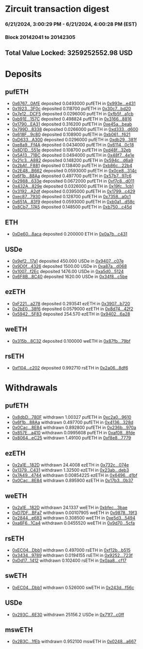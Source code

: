 # Zircuit transaction digest
### 6/21/2024, 3:00:29 PM - 6/21/2024, 4:00:28 PM (EST)
### Block 20142041 to 20142305

## Total Value Locked: 3259252552.98 USD

# Deposits
## pufETH
- [0x6767...0AfE](https://etherscan.io/address/0x6767046a09DdE2A853D59440Ad3d31d0190B0AfE) deposited 0.0493000 pufETH in [0x993e...e431](https://etherscan.io/tx/0x6767046a09DdE2A853D59440Ad3d31d0190B0AfE)
- [0x1923...3F0c](https://etherscan.io/address/0x19236B4c84d421B8FEa7dFc3De142DA6dF5a3F0c) deposited 0.118700 pufETH in [0x30c7...bd20](https://etherscan.io/tx/0x19236B4c84d421B8FEa7dFc3De142DA6dF5a3F0c)
- [0x7e12...DCF5](https://etherscan.io/address/0x7e1281aD4928322A4d58e90d0De50cC27A68DCF5) deposited 0.0296000 pufETH in [0xfb5f...a1cb](https://etherscan.io/tx/0x7e1281aD4928322A4d58e90d0De50cC27A68DCF5)
- [0xb91E...157C](https://etherscan.io/address/0xb91EeA2062877b5B49E5Becfb5F6Bb280Bd4157C) deposited 0.498824 pufETH in [0x3166...8816](https://etherscan.io/tx/0xb91EeA2062877b5B49E5Becfb5F6Bb280Bd4157C)
- [0x1790...EA31](https://etherscan.io/address/0x17907994D661d77Ca64e23819e7Fb4688504EA31) deposited 0.316200 pufETH in [0xe45a...beab](https://etherscan.io/tx/0x17907994D661d77Ca64e23819e7Fb4688504EA31)
- [0x799D...8338](https://etherscan.io/address/0x799D56552Ea717A4995A4756097EfAf74a808338) deposited 0.0266000 pufETH in [0xd333...d600](https://etherscan.io/tx/0x799D56552Ea717A4995A4756097EfAf74a808338)
- [0x618F...9c80](https://etherscan.io/address/0x618F0be6515b9Ab400f34ECE7B07386b11a29c80) deposited 0.108900 pufETH in [0xb061...f621](https://etherscan.io/tx/0x618F0be6515b9Ab400f34ECE7B07386b11a29c80)
- [0xD633...A300](https://etherscan.io/address/0xD633aE5c36B9583118C1aF33c8F13D193a4FA300) deposited 0.0296000 pufETH in [0xdb29...381f](https://etherscan.io/tx/0xD633aE5c36B9583118C1aF33c8F13D193a4FA300)
- [0xe8a9...Ff4A](https://etherscan.io/address/0xe8a980B978c917E2e903C94BA1FbC775A3dbFf4A) deposited 0.0434000 pufETH in [0x6114...0c18](https://etherscan.io/tx/0xe8a980B978c917E2e903C94BA1FbC775A3dbFf4A)
- [0x8D1D...551e](https://etherscan.io/address/0x8D1D559d5f782ad9dF115d05a537F9F910d2551e) deposited 0.108700 pufETH in [0xd48f...32eb](https://etherscan.io/tx/0x8D1D559d5f782ad9dF115d05a537F9F910d2551e)
- [0x5A13...71BC](https://etherscan.io/address/0x5A13e11c6CeB038841a0D68C1F846f4a4aB071BC) deposited 0.0494000 pufETH in [0x48f7...4e1e](https://etherscan.io/tx/0x5A13e11c6CeB038841a0D68C1F846f4a4aB071BC)
- [0x21c3...A882](https://etherscan.io/address/0x21c3bEB4b47a847eeD121f810b68ec869790A882) deposited 0.148200 pufETH in [0x594c...d6a9](https://etherscan.io/tx/0x21c3bEB4b47a847eeD121f810b68ec869790A882)
- [0x2bAf...F881](https://etherscan.io/address/0x2bAf2211b2b2E225A9EA338A3E17DE048775F881) deposited 0.138400 pufETH in [0xb86c...22b4](https://etherscan.io/tx/0x2bAf2211b2b2E225A9EA338A3E17DE048775F881)
- [0x2E48...B662](https://etherscan.io/address/0x2E482bE8E50EB3E5C6faC98DD58c29244A47B662) deposited 0.0593000 pufETH in [0x0ce8...314c](https://etherscan.io/tx/0x2E482bE8E50EB3E5C6faC98DD58c29244A47B662)
- [0x6f1b...88Aa](https://etherscan.io/address/0x6f1b9CC2B310D618642487D51E3D97D46c5388Aa) deposited 0.497700 pufETH in [0x57b7...97c6](https://etherscan.io/tx/0x6f1b9CC2B310D618642487D51E3D97D46c5388Aa)
- [0x2988...633e](https://etherscan.io/address/0x29882d679E25D1f911d32646538707BFE699633e) deposited 0.0672000 pufETH in [0xf7c8...d011](https://etherscan.io/tx/0x29882d679E25D1f911d32646538707BFE699633e)
- [0x432A...829e](https://etherscan.io/address/0x432Afc609Ff1764DF45e5d016C136d0aDb2b829e) deposited 0.0326000 pufETH in [0x19fc...1cb1](https://etherscan.io/tx/0x432Afc609Ff1764DF45e5d016C136d0aDb2b829e)
- [0x3192...A2df](https://etherscan.io/address/0x319295591Cff7Deb270128FD671BDaa2d40EA2df) deposited 0.0395000 pufETH in [0x1799...c429](https://etherscan.io/tx/0x319295591Cff7Deb270128FD671BDaa2d40EA2df)
- [0xec87...7930](https://etherscan.io/address/0xec874cBb93B97FFBA3C42B3fb99de407Ae487930) deposited 0.128700 pufETH in [0x7358...a0c1](https://etherscan.io/tx/0xec874cBb93B97FFBA3C42B3fb99de407Ae487930)
- [0x651A...83f9](https://etherscan.io/address/0x651A12d88e60bAAb25825b11DC17F5099eDD83f9) deposited 0.0593000 pufETH in [0xb0a1...d58c](https://etherscan.io/tx/0x651A12d88e60bAAb25825b11DC17F5099eDD83f9)
- [0x8Cb7...17A5](https://etherscan.io/address/0x8Cb7cd6509173525B5279b68CD4f3903B0a217A5) deposited 0.148500 pufETH in [0xb750...c45d](https://etherscan.io/tx/0x8Cb7cd6509173525B5279b68CD4f3903B0a217A5)
## ETH
- [0xDe60...8aca](https://etherscan.io/address/0xDe60dc425E5bF26310Ab1014aDC650D0f5768aca) deposited 0.200000 ETH in [0x0a7b...c431](https://etherscan.io/tx/0xDe60dc425E5bF26310Ab1014aDC650D0f5768aca)
## USDe
- [0x9ef2...17a1](https://etherscan.io/address/0x9ef2481f42C6dD133DA424288b45B665dA8c17a1) deposited 450.000 USDe in [0x9407...c07e](https://etherscan.io/tx/0x9ef2481f42C6dD133DA424288b45B665dA8c17a1)
- [0x9D0f...4326](https://etherscan.io/address/0x9D0f1f2A37ab4B6d7cDf4B285166a77Ff52a4326) deposited 1500.00 USDe in [0xa87a...d068](https://etherscan.io/tx/0x9D0f1f2A37ab4B6d7cDf4B285166a77Ff52a4326)
- [0x1007...f2Ec](https://etherscan.io/address/0x10073122654f4DeCA0df7d5F24d589A2A138f2Ec) deposited 1476.00 USDe in [0xa5d0...5124](https://etherscan.io/tx/0x10073122654f4DeCA0df7d5F24d589A2A138f2Ec)
- [0x6F8B...8C40](https://etherscan.io/address/0x6F8B0717959001f2e0312a3dA937248Ad9cD8C40) deposited 1620.00 USDe in [0x34f8...c5be](https://etherscan.io/tx/0x6F8B0717959001f2e0312a3dA937248Ad9cD8C40)
## ezETH
- [0xF221...a278](https://etherscan.io/address/0xF2212DB8ce804786f0DF03e6f10DaD45A895a278) deposited 0.293541 ezETH in [0x3907...b720](https://etherscan.io/tx/0xF2212DB8ce804786f0DF03e6f10DaD45A895a278)
- [0x2bE0...38f6](https://etherscan.io/address/0x2bE0B8be6fA0a194fAe18C1Ce5AE89082F9F38f6) deposited 0.0579000 ezETH in [0x8d74...42f2](https://etherscan.io/tx/0x2bE0B8be6fA0a194fAe18C1Ce5AE89082F9F38f6)
- [0x5942...5F83](https://etherscan.io/address/0x59426902B232182A6e833903761Ef617E1375F83) deposited 254.570 ezETH in [0x9402...6a28](https://etherscan.io/tx/0x59426902B232182A6e833903761Ef617E1375F83)
## weETH
- [0x315b...8C32](https://etherscan.io/address/0x315b9aE158Aa8bD6960D2B2020bCA24A531D8C32) deposited 0.100000 weETH in [0x87fb...79bf](https://etherscan.io/tx/0x315b9aE158Aa8bD6960D2B2020bCA24A531D8C32)
## rsETH
- [0xf104...c202](https://etherscan.io/address/0xf1043c8C12751401d8B527cca696Ca9341bAc202) deposited 0.992710 rsETH in [0x2a06...8df6](https://etherscan.io/tx/0xf1043c8C12751401d8B527cca696Ca9341bAc202)
# Withdrawals
## pufETH
- [0x8dbD...780F](https://etherscan.io/address/0x8dbD268E96530045D9Ad3c95333cC73B2F03780F) withdrawn 1.00327 pufETH in [0xc2a0...9610](https://etherscan.io/tx/0x8dbD268E96530045D9Ad3c95333cC73B2F03780F)
- [0x6f1b...88Aa](https://etherscan.io/address/0x6f1b9CC2B310D618642487D51E3D97D46c5388Aa) withdrawn 0.497700 pufETH in [0x4136...328d](https://etherscan.io/tx/0x6f1b9CC2B310D618642487D51E3D97D46c5388Aa)
- [0x0Cac...8E84](https://etherscan.io/address/0x0Cac11a7D29aB8C87D8fedB9Cc736146f4fe8E84) withdrawn 0.892800 pufETH in [0x236b...970a](https://etherscan.io/tx/0x0Cac11a7D29aB8C87D8fedB9Cc736146f4fe8E84)
- [0x857E...a410](https://etherscan.io/address/0x857E4A06c530A4Ad1fc8eFe836B4e537E999a410) withdrawn 0.0995608 pufETH in [0xaf08...8fde](https://etherscan.io/tx/0x857E4A06c530A4Ad1fc8eFe836B4e537E999a410)
- [0x8064...eC25](https://etherscan.io/address/0x8064352eC0D822d4d5acb36df2f3DaEeF57ceC25) withdrawn 1.49100 pufETH in [0xf8e8...7779](https://etherscan.io/tx/0x8064352eC0D822d4d5acb36df2f3DaEeF57ceC25)
## ezETH
- [0x2a1E...182D](https://etherscan.io/address/0x2a1E6b2C51426111cafb32d1957dE84190c0182D) withdrawn 24.4008 ezETH in [0x732c...074e](https://etherscan.io/tx/0x2a1E6b2C51426111cafb32d1957dE84190c0182D)
- [0x1379...C431](https://etherscan.io/address/0x1379c76b2DA2860b5A0E9FD446b1DA59A852C431) withdrawn 1.32500 ezETH in [0x23ab...deb3](https://etherscan.io/tx/0x1379c76b2DA2860b5A0E9FD446b1DA59A852C431)
- [0x7A49...4744](https://etherscan.io/address/0x7A493Be5c2ce014cD049Bf178a1ac0Db1B434744) withdrawn 0.00854225 ezETH in [0x6496...d1bf](https://etherscan.io/tx/0x7A493Be5c2ce014cD049Bf178a1ac0Db1B434744)
- [0x0Cac...8E84](https://etherscan.io/address/0x0Cac11a7D29aB8C87D8fedB9Cc736146f4fe8E84) withdrawn 0.895900 ezETH in [0x17b3...0b37](https://etherscan.io/tx/0x0Cac11a7D29aB8C87D8fedB9Cc736146f4fe8E84)
## weETH
- [0x2a1E...182D](https://etherscan.io/address/0x2a1E6b2C51426111cafb32d1957dE84190c0182D) withdrawn 24.1337 weETH in [0xbfec...3bae](https://etherscan.io/tx/0x2a1E6b2C51426111cafb32d1957dE84190c0182D)
- [0xD7DF...BFa7](https://etherscan.io/address/0xD7DF7E085214743530afF339aFC420c7c720BFa7) withdrawn 0.00107905 weETH in [0x9878...19f3](https://etherscan.io/tx/0xD7DF7E085214743530afF339aFC420c7c720BFa7)
- [0x2844...e683](https://etherscan.io/address/0x2844215721db037c7Cb203b3352DA10A6ABBe683) withdrawn 0.308500 weETH in [0xe5d3...5494](https://etherscan.io/tx/0x2844215721db037c7Cb203b3352DA10A6ABBe683)
- [0xa6F6...1Ca4](https://etherscan.io/address/0xa6F64a650F10aD4F731BeA9e69C864AA482A1Ca4) withdrawn 0.0455520 weETH in [0x9d70...5cfa](https://etherscan.io/tx/0xa6F64a650F10aD4F731BeA9e69C864AA482A1Ca4)
## rsETH
- [0xEC04...Dbb1](https://etherscan.io/address/0xEC04c226F1F4089f23DBa150D14F406f460DDbb1) withdrawn 0.497000 rsETH in [0xf12b...b515](https://etherscan.io/tx/0xEC04c226F1F4089f23DBa150D14F406f460DDbb1)
- [0x3434...9789](https://etherscan.io/address/0x34349c5569e7B846c3558961552D2202760A9789) withdrawn 0.0194155 rsETH in [0x9252...723f](https://etherscan.io/tx/0x34349c5569e7B846c3558961552D2202760A9789)
- [0xDd17...1412](https://etherscan.io/address/0xDd177C003AAA107aC4603FF88BfdAc39CEa11412) withdrawn 0.102400 rsETH in [0x0aa8...cf17](https://etherscan.io/tx/0xDd177C003AAA107aC4603FF88BfdAc39CEa11412)
## swETH
- [0xEC04...Dbb1](https://etherscan.io/address/0xEC04c226F1F4089f23DBa150D14F406f460DDbb1) withdrawn 0.526000 swETH in [0x243d...f56c](https://etherscan.io/tx/0xEC04c226F1F4089f23DBa150D14F406f460DDbb1)
## USDe
- [0x293C...6E30](https://etherscan.io/address/0x293C6937D8D82e05B01335F7B33FBA0c8e256E30) withdrawn 25156.2 USDe in [0x71f7...c0ff](https://etherscan.io/tx/0x293C6937D8D82e05B01335F7B33FBA0c8e256E30)
## mswETH
- [0x2B3C...1fEb](https://etherscan.io/address/0x2B3C2ad2dFf2185E6A869A690509500A5c1b1fEb) withdrawn 0.952100 mswETH in [0x0248...a667](https://etherscan.io/tx/0x2B3C2ad2dFf2185E6A869A690509500A5c1b1fEb)
